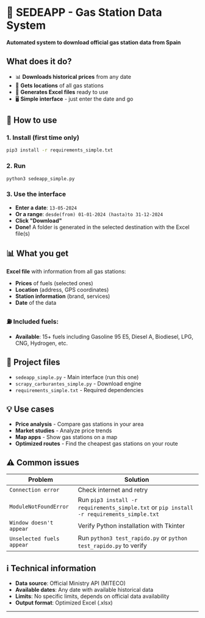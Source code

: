 # 🚀 SEDEAPP - Gas Station Data System

**Automated system to download official gas station data from Spain**

## What does it do?

- 📊 **Downloads historical prices** from any date
- 📍 **Gets locations** of all gas stations  
- 📁 **Generates Excel files** ready to use
- 🖥️ **Simple interface** - just enter the date and go

## 🚀 How to use

### 1. Install (first time only)
```bash
pip3 install -r requirements_simple.txt
```

### 2. Run
```bash
python3 sedeapp_simple.py
```

### 3. Use the interface
- **Enter a date**: `13-05-2024`
- **Or a range**: `desde(from) 01-01-2024 (hasta)to 31-12-2024`  
- **Click "Download"**
- **Done!** A folder is generated in the selected destination with the Excel file(s)

## 📊 What you get

**Excel file** with information from all gas stations:
- **Prices** of fuels (selected ones)
- **Location** (address, GPS coordinates)
- **Station information** (brand, services)
- **Date** of the data

### ⛽ **Included fuels:**
- **Available**: 15+ fuels including Gasoline 95 E5, Diesel A, Biodiesel, LPG, CNG, Hydrogen, etc.

## 📁 Project files

- `sedeapp_simple.py` - Main interface (run this one)
- `scrapy_carburantes_simple.py` - Download engine 
- `requirements_simple.txt` - Required dependencies

## 💡 Use cases

- **Price analysis** - Compare gas stations in your area
- **Market studies** - Analyze price trends
- **Map apps** - Show gas stations on a map
- **Optimized routes** - Find the cheapest gas stations on your route

## ⚠️ Common issues

| Problem | Solution |
|---------|----------|
| `Connection error` | Check internet and retry |
| `ModuleNotFoundError` | Run `pip3 install -r requirements_simple.txt` or `pip install -r requirements_simple.txt` |
| `Window doesn't appear` | Verify Python installation with Tkinter |
| `Unselected fuels appear` | Run `python3 test_rapido.py` or `python test_rapido.py` to verify |

## ℹ️ Technical information

- **Data source**: Official Ministry API (MITECO)
- **Available dates**: Any date with available historical data
- **Limits**: No specific limits, depends on official data availability
- **Output format**: Optimized Excel (.xlsx)

---
